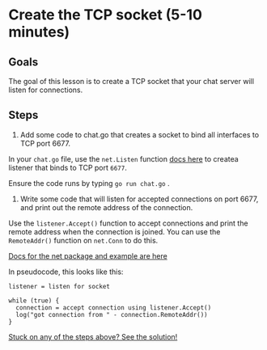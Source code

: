 # Create the TCP socket (5-10 minutes)

## Goals

The goal of this lesson is to create a TCP socket that your chat
server will listen for connections.

## Steps

1. Add some code to chat.go that creates a socket to bind all interfaces to TCP port 6677.

In your `chat.go` file, use the `net.Listen` function [docs here](http://golang.org/pkg/net/#Listen) 
to createa listener that binds to TCP port `6677`.  


Ensure the code runs by typing `go run chat.go` .

1. Write some code that will listen for accepted connections on port
6677, and print out the remote address of the connection.

Use the `listener.Accept()` function to accept connections and print
the remote address when the connection is joined.   You
can use the `RemoteAddr()` function on `net.Conn` to do this.

[Docs for the net package and example are here](http://golang.org/pkg/net/)

In pseudocode, this looks like this:

```
listener = listen for socket

while (true) {
  connection = accept connection using listener.Accept()
  log("got connection from " - connection.RemoteAddr())
}

```

[Stuck on any of the steps above? See the solution!](code/02-socket/chat.go)

